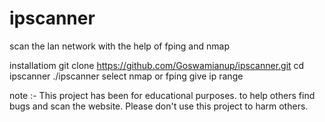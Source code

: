 # ipscanner
scan the lan network with the help of fping and nmap

installatiom 
git clone https://github.com/Goswamianup/ipscanner.git
cd ipscanner 
./ipscanner
select nmap or fping 
give ip range 



note :- 
This project has been for educational purposes. to help others find bugs and scan the website. Please don't use this project to harm others.
